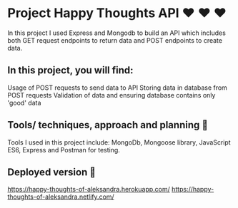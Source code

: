 # Project Happy Thoughts API ❤️ ❤️ ❤️

In this project I used Express and Mongodb to build an API which includes both GET request endpoints to return data and POST endpoints to create data.

## In this project, you will find:

Usage of POST requests to send data to API
Storing data in database from POST requests
Validation of data and ensuring database contains only 'good' data

## Tools/ techniques, approach and planning 🔨

Tools I used in this project include: MongoDb, Mongoose library, JavaScript ES6, Express and Postman for testing.

## Deployed version 🚀

https://happy-thoughts-of-aleksandra.herokuapp.com/
https://happy-thoughts-of-aleksandra.netlify.com/
